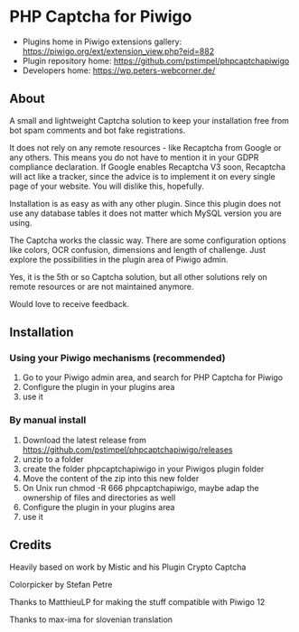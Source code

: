 # PHP Captcha for Piwigo

* Plugins home in Piwigo extensions gallery: https://piwigo.org/ext/extension_view.php?eid=882
* Plugin repository home: https://github.com/pstimpel/phpcaptchapiwigo
* Developers home: https://wp.peters-webcorner.de/


## About

A small and lightweight Captcha solution to keep your installation free from bot spam comments and bot fake registrations.

It does not rely on any remote resources - like Recaptcha from Google or any others. This means you do not have to mention it in your GDPR compliance declaration. If Google enables Recaptcha V3 soon, Recaptcha will act like a tracker, since the advice is to implement it on every single page of your website. You will dislike this, hopefully.

Installation is as easy as with any other plugin. Since this plugin does not use any database tables it does not matter which MySQL version you are using.

The Captcha works the classic way. There are some configuration options like colors, OCR confusion, dimensions and length of challenge. Just explore the possibilities in the plugin area of Piwigo admin.

Yes, it is the 5th or so Captcha solution, but all other solutions rely on remote resources or are not maintained anymore.

Would love to receive feedback.

## Installation

### Using your Piwigo mechanisms (recommended)

1. Go to your Piwigo admin area, and search for PHP Captcha for Piwigo
1. Configure the plugin in your plugins area
1. use it

### By manual install

1. Download the latest release from https://github.com/pstimpel/phpcaptchapiwigo/releases
1. unzip to a folder
1. create the folder phpcaptchapiwigo in your Piwigos plugin folder
1. Move the content of the zip into this new folder
1. On Unix run chmod -R 666 phpcaptchapiwigo, maybe adap the ownership of files and directories as well
1. Configure the plugin in your plugins area
1. use it


## Credits

Heavily based on work by Mistic and his Plugin Crypto Captcha

Colorpicker by Stefan Petre

Thanks to MatthieuLP for making the stuff compatible with Piwigo 12

Thanks to max-ima for slovenian translation
